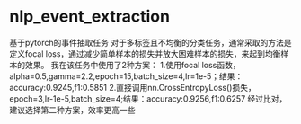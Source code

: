 # nlp_event_extraction
基于pytorch的事件抽取任务
对于多标签且不均衡的分类任务，通常采取的方法是定义focal loss，通过减少简单样本的损失并放大困难样本的损失，来起到均衡样本的效果。
我在该任务中使用了2种方案：
1.使用focal loss函数，alpha=0.5,gamma=2.2,epoch=15,batch_size=4,lr=1e-5；结果：accuracy:0.9245,f1:0.5851
2.直接调用nn.CrossEntropyLoss()损失，epoch=3,lr-1e-5,batch_size=4;结果：accuracy:0.9256,f1:0.6257
经过比对，建议选择第二种方案，效率更高一些
